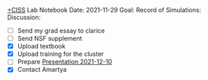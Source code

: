 [+CISS](+CISS.md) Lab Notebook
Date: 2021-11-29
Goal:
Record of Simulations:
Discussion:

- [ ] Send my grad essay to clarice
- [ ] Send NSF supplement
- [x] Upload textbook
- [x] Upload training for the cluster
- [ ] Prepare [Presentation 2021-12-10](Presentation%202021-12-10.md)
- [x] Contact Amartya
